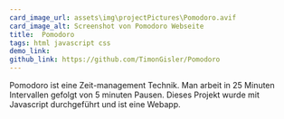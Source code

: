 ```yaml
---
card_image_url: assets\img\projectPictures\Pomodoro.avif
card_image_alt: Screenshot von Pomodoro Webseite
title:  Pomodoro
tags: html javascript css
demo_link: 
github_link: https://github.com/TimonGisler/Pomodoro
---
```


Pomodoro ist eine Zeit-management Technik. Man arbeit in 25 Minuten Intervallen gefolgt von 5 minuten Pausen. Dieses Projekt wurde mit Javascript durchgeführt und ist eine Webapp.